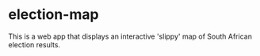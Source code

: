 election-map
============

This is a web app that displays an interactive 'slippy' map of South African election results.
